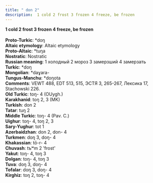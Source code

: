```yaml
---
title: " don 2"
description:  1 cold 2 frost 3 frozen 4 freeze, be frozen
---
```

<p data-pagefind-weight="0.5">
<strong> 1 cold 2 frost 3 frozen 4 freeze, be frozen</strong><br><br>
<strong>Proto-Turkic</strong>:  *doŋ<br>
<strong>Altaic etymology</strong>:  Altaic etymology<br>
<strong> Proto-Altaic</strong>:  *tuŋa<br>
<strong>Nostratic</strong>:  Nostratic<br>
<strong>Russian meaning</strong>:  1 холодный 2 мороз 3 замерзший 4 замерзать<br>
<strong>Turkic</strong>:  *doŋ<br>
<strong>Mongolian</strong>:  *daɣara-<br>
<strong>Tungus-Manchu</strong>:  *doŋota<br>
<strong>Comments</strong>:  VEWT 488, EDT 513, 515, ЭСТЯ 3, 265-267, Лексика 17, Stachowski 226.<br>
<strong>Old Turkic</strong>:  toŋ- 4 (OUygh.)<br>
<strong>Karakhanid</strong>:  toŋ 2, 3 (MK)<br>
<strong>Turkish</strong>:  don 2<br>
<strong>Tatar</strong>:  tuŋ 2<br>
<strong>Middle Turkic</strong>:  toŋ- 4 (Pav. C.)<br>
<strong>Uighur</strong>:  toŋ- 4, toŋ 2, 3<br>
<strong>Sary-Yughur</strong>:  tot 1<br>
<strong>Azerbaidzhan</strong>:  don 2, don- 4<br>
<strong>Turkmen</strong>:  doŋ 3, doŋ- 4<br>
<strong>Khakassian</strong>:  tō-r- 4<br>
<strong>Chuvash</strong>:  tъʷm 2 'frost'<br>
<strong>Yakut</strong>:  toŋ- 4, toŋ 3<br>
<strong>Dolgan</strong>:  toŋ- 4, toŋ 3<br>
<strong>Tuva</strong>:  doŋ 3, doŋ- 4<br>
<strong>Tofalar</strong>:  doŋ 3, doŋ- 4<br>
<strong>Kirghiz</strong>:  toŋ 2, toŋ- 4<br>

</p>
